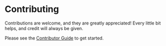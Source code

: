 # Contributing

Contributions are welcome, and they are greatly appreciated! Every little bit
helps, and credit will always be given.

Please see the [Contributor Guide] to get started.

[Contributor Guide]: https://cookiecutter-pytest-plugin.readthedocs.io/en/latest/contributor-guide/quickstart/ (Contributor Guide)
